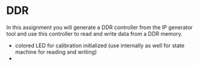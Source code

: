 
# DDR

In this assignment you will generate a DDR controller from the IP generator tool and use this controller to read and write data from a DDR memory.

* colored LED for calibration initialized (use internally as well for state machine for reading and writing)
* 